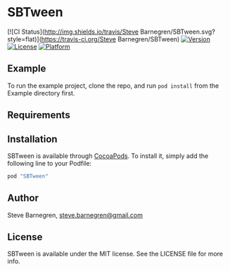# SBTween

[![CI Status](http://img.shields.io/travis/Steve Barnegren/SBTween.svg?style=flat)](https://travis-ci.org/Steve Barnegren/SBTween)
[![Version](https://img.shields.io/cocoapods/v/SBTween.svg?style=flat)](http://cocoapods.org/pods/SBTween)
[![License](https://img.shields.io/cocoapods/l/SBTween.svg?style=flat)](http://cocoapods.org/pods/SBTween)
[![Platform](https://img.shields.io/cocoapods/p/SBTween.svg?style=flat)](http://cocoapods.org/pods/SBTween)

## Example

To run the example project, clone the repo, and run `pod install` from the Example directory first.

## Requirements

## Installation

SBTween is available through [CocoaPods](http://cocoapods.org). To install
it, simply add the following line to your Podfile:

```ruby
pod "SBTween"
```

## Author

Steve Barnegren, steve.barnegren@gmail.com

## License

SBTween is available under the MIT license. See the LICENSE file for more info.
